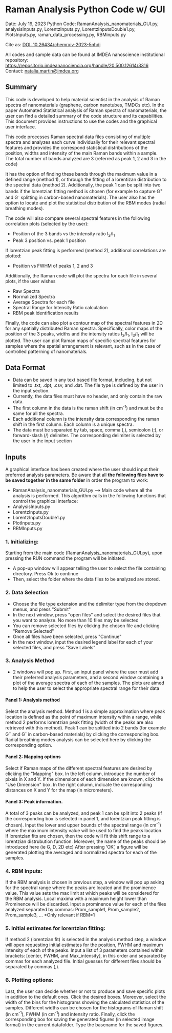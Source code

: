 # Raman Analysis Python Code w/ GUI
Date: July 19, 2023
Python Code: RamanAnalysis_nanomaterials_GUI.py, analysisInputs.py, LorentzInputs.py, LorentzInputsDouble1.py, PlotsInputs.py, raman_data_processing.py, RBMinputs.py

Cite as: [DOI: 10.26434/chemrxiv-2023-5nhdj](https://chemrxiv.org/engage/chemrxiv/article-details/645cc378fb40f6b3ee660d89)

All codes and sample data can be found at IMDEA nanoscience institutional repository: https://repositorio.imdeananociencia.org/handle/20.500.12614/3316
Contact: natalia.martin@imdea.org

## Summary

This code is developed to help material scientist in the analysis of Raman spectra of nanomaterials (graphene, carbon nanotubes, TMDCs etc). In the paper Automated Statistical analysis of Raman spectra of nanomaterials, the user can find a detailed summary of the code structure and its capabilities. This document provides instructions to use the codes and the graphical user interface. 

This code processes Raman spectral data files consisting of multiple spectra and analyzes each curve individually for their relevant spectral features and provides the correspond statistical distributions of the position, widths and intensity of the main Raman bands within a sample. The total number of bands analyzed are 3 (referred as peak 1, 2 and 3 in the code)

It has the option of finding these bands through the maximum value in a defined range (method 1), or through the fitting of a lorentizan distribution to the spectral data (method 2). Additionally, the peak 1 can be split into two bands if the lorentzian fitting method is chosen (for example to capture G<sup>+</sup> and G<sup>-</sup> splitting in carbon-based nanomaterials). The user also has the option to locate and plot the statistical distribution of the RBM modes (radial breathing modes).

The code will also compare several spectral features in the following correlation plots (selected by the user):

*	Position of the 3 bands vs the intensity ratio I<sub>2</sub>/I<sub>1</sub>
*	Peak 3 position vs. peak 1 position

If lorentzian peak fitting is performed (method 2), additional correlations are plotted:
*	Position vs FWHM of peaks 1, 2 and 3

Additionally, the Raman code will plot the spectra for each file in several plots, if the user wishes
*	Raw Spectra
*	Normalized Spectra
*	Average Spectra for each file
*	Spectral Range for Intensity Ratio calculation
*	RBM peak identification results

Finally, the code can also plot a contour map of the spectral features in 2D for any spatially distributed Raman spectra. Specifically, color maps of the position of the 3 peaks, widths and the intensity ratios I<sub>2</sub>/I<sub>1</sub>, I<sub>3</sub>/I<sub>1</sub> will be plotted. The user can plot Raman maps of specific spectral features for samples where the spatial arrangement is relevant, such as in the case of controlled patterning of nanomaterials.

## Data Format

* Data can be saved in any text based file format, including, but not limited to .txt, .dpt, .csv, and .dat. The file type is defined by the user in the input section.
* Currently, the data files must have no header, and only contain the raw data.
* The first column in the data is the raman shift (in cm<sup>-1</sup>) and must be the same for all the spectra.
* Each additional column is the intensity data corresponding the raman shift in the first column. Each column is a unique spectra.
* The data must be separated by tab, space, comma (,), semicolon (;), or forward-slash (/) delimiter. The corresponding delimiter is selected by the user in the input section


## Inputs
A graphical interface has been created where the user should input their preferred analysis parameters. Be aware that all <b>the following files have to be saved together in the same folder</b> in order the program to work:

* RamanAnalysis_nanomaterials_GUI.py —> Main code where all the analysis is performed. This algorithm calls in the following functions that control the graphical interface:
* AnalysisInputs.py
* LorentzInputs.py
* LorentzInputsDouble1.py
* PlotInputs.py
* RBMInputs.py

### 1. Initializing:
Starting from the main code (RamanAnalysis_nanomaterials_GUI.py), upon pressing the RUN command the program will be initiated.
* A pop-up window will appear telling the user to select the file containing directory. Press Ok to continue
* Then, select the folder where the data files to be analyzed are stored.

### 2. Data Selection
* Choose the file type extension and the delimiter type from the dropdown menus, and press "Submit"
* In the next window, press "open files" and select the desired files that you want to analyze. No more than 10 files may be selected
* You can remove selected files by clicking the chosen file and clicking "Remove Selected"
* Once all files have been selected, press "Continue"
* In the next window, input the desired legend label for each of your selected files, and press "Save Labels"

### 3. Analysis Method

* 2 windows will pop up. First, an input panel where the user must add their preferred analysis parameters, and a second window containing a plot  of the average spectra of each of the samples. The plots are aimed to help the user to select the appropriate spectral range for their data

#### Panel 1: Analysis method
Select the analysis method. Method 1 is a simple approximation where peak location is defined as the point of maximum intensity within a range, while method 2 performs lorentzian peak fitting (width of the peaks are also retrieved with this method). Peak 1 can be splitted into 2 bands (for example G<sup>+</sup> and G<sup>-</sup> in carbon-based materials) by clicking the corresponding box. Radial breathing modes analysis can be selected here by clicking the corresponding option.

#### Panel 2: Mapping options
Select if Raman maps of the different spectral features are desired by clicking the "Mapping" box. In the left column, introduce the number of pixels in X and Y. If the dimensions of each dimension are known, click the "Use Dimension" box. In the right column, indicate the corresponding distances on X and Y for the map (in micrometers).

#### Panel 3: Peak information. 
A total of 3 peaks can be analyzed, and peak 1 can be split into 2 peaks (if the corresponding box is selected in panel 1, and lorentzian peak fitting is chosen). Input the lower and upper bounds of the spectral range (in cm<sup>-1</sup>) where the maximum intensity value will be used to find the peaks location. If lorentzian fits are chosen, then the code will fit this shift range to a lorentzian distrubution function. Moreover, the name of the peaks should be introduced here (ie G, D, 2D etc)
After pressing ‘OK’, a figure will be generated plotting the averaged and normalized spectra for each of the samples.

### 4. RBM inputs:
If the RBM analysis is chosen in previous step, a window will pop up asking for the spectral range where the peaks are located and the prominence value. This value sets the max limit at which peaks will be considered for the RBM analysis. Local maxima with a maximum height lower than Prominence will be discarded. Input a prominence value for each of the files analyzed separated by commas: Prom_sample1, Prom_sample2, Prom_sample3, … *Only relevant if RBM=1

### 5. Initial estimates for lorentzian fitting: 
If method 2 (lorentzian fit) is selected in the analysis method step, a window will open requesting initial estimates for the position, FWHM and maximum intensity of each of the peaks. Input a list of 3 parameters contained within brackets: [center, FWHM, and Max_intensity], in this order and separated by commas for each analyzed file. Initial guesses for different files should be separated by commas (,).

### 6. Plotting options: 
Last, the user can decide whether or not to produce and save specific plots in addition to the default ones. Click the desired boxes. 
Moreover, select the width of the bins for the histograms showing the calculated statistics of the samples. Different widths can be chosen for the histograms of Raman shift (in cm<sup>-1</sup>), FWHM (in cm<sup>-1</sup>) and intensity ratio.
Finally, click the corresponding box for saving the generated figures (in selected image format) in the current datafolder. Type the basename for the saved figures.










